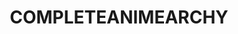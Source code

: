 ---
title: COMPLETEANIMEARCHY
crosslinks:
- COMPLETEANARCHY
- ANI_COMMUNISM
- EnoughBrocialistSpam
- RWBYisananime
- FULLCOMMUNISM
---